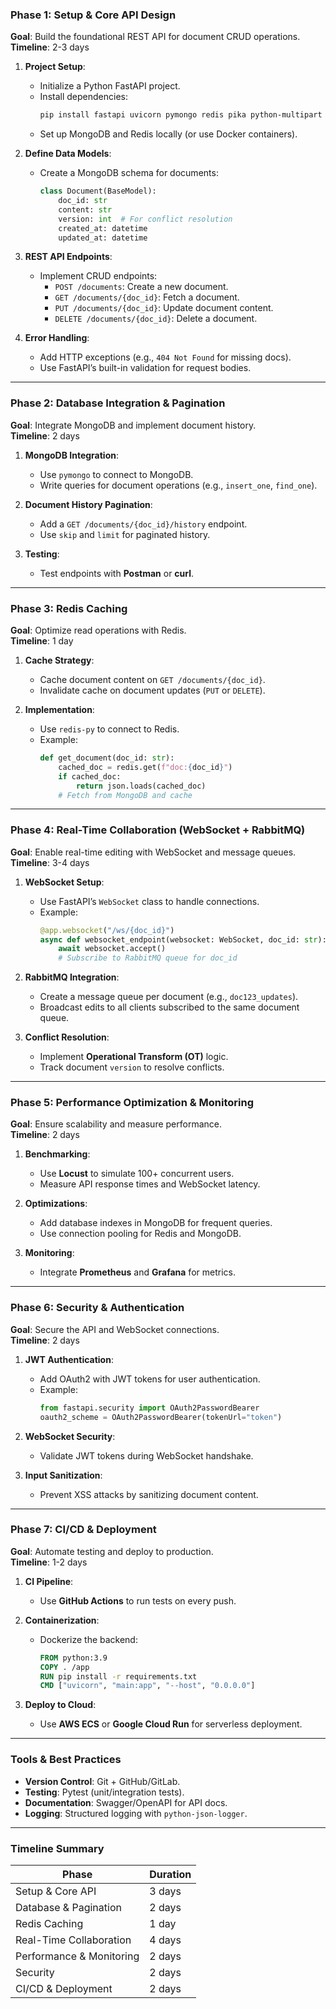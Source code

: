 ### **Phase 1: Setup & Core API Design**  
**Goal**: Build the foundational REST API for document CRUD operations.  
**Timeline**: 2-3 days  

1. **Project Setup**:  
   - Initialize a Python FastAPI project.  
   - Install dependencies:  
     ```bash
     pip install fastapi uvicorn pymongo redis pika python-multipart
     ```  
   - Set up MongoDB and Redis locally (or use Docker containers).  

2. **Define Data Models**:  
   - Create a MongoDB schema for documents:  
     ```python
     class Document(BaseModel):
         doc_id: str
         content: str
         version: int  # For conflict resolution
         created_at: datetime
         updated_at: datetime
     ```  

3. **REST API Endpoints**:  
   - Implement CRUD endpoints:  
     - `POST /documents`: Create a new document.  
     - `GET /documents/{doc_id}`: Fetch a document.  
     - `PUT /documents/{doc_id}`: Update document content.  
     - `DELETE /documents/{doc_id}`: Delete a document.  

4. **Error Handling**:  
   - Add HTTP exceptions (e.g., `404 Not Found` for missing docs).  
   - Use FastAPI’s built-in validation for request bodies.  

---

### **Phase 2: Database Integration & Pagination**  
**Goal**: Integrate MongoDB and implement document history.  
**Timeline**: 2 days  

1. **MongoDB Integration**:  
   - Use `pymongo` to connect to MongoDB.  
   - Write queries for document operations (e.g., `insert_one`, `find_one`).  

2. **Document History Pagination**:  
   - Add a `GET /documents/{doc_id}/history` endpoint.  
   - Use `skip` and `limit` for paginated history.  

3. **Testing**:  
   - Test endpoints with **Postman** or **curl**.  

---

### **Phase 3: Redis Caching**  
**Goal**: Optimize read operations with Redis.  
**Timeline**: 1 day  

1. **Cache Strategy**:  
   - Cache document content on `GET /documents/{doc_id}`.  
   - Invalidate cache on document updates (`PUT` or `DELETE`).  

2. **Implementation**:  
   - Use `redis-py` to connect to Redis.  
   - Example:  
     ```python
     def get_document(doc_id: str):
         cached_doc = redis.get(f"doc:{doc_id}")
         if cached_doc:
             return json.loads(cached_doc)
         # Fetch from MongoDB and cache
     ```  

---

### **Phase 4: Real-Time Collaboration (WebSocket + RabbitMQ)**  
**Goal**: Enable real-time editing with WebSocket and message queues.  
**Timeline**: 3-4 days  

1. **WebSocket Setup**:  
   - Use FastAPI’s `WebSocket` class to handle connections.  
   - Example:  
     ```python
     @app.websocket("/ws/{doc_id}")
     async def websocket_endpoint(websocket: WebSocket, doc_id: str):
         await websocket.accept()
         # Subscribe to RabbitMQ queue for doc_id
     ```  

2. **RabbitMQ Integration**:  
   - Create a message queue per document (e.g., `doc123_updates`).  
   - Broadcast edits to all clients subscribed to the same document queue.  

3. **Conflict Resolution**:  
   - Implement **Operational Transform (OT)** logic.  
   - Track document `version` to resolve conflicts.  

---

### **Phase 5: Performance Optimization & Monitoring**  
**Goal**: Ensure scalability and measure performance.  
**Timeline**: 2 days  

1. **Benchmarking**:  
   - Use **Locust** to simulate 100+ concurrent users.  
   - Measure API response times and WebSocket latency.  

2. **Optimizations**:  
   - Add database indexes in MongoDB for frequent queries.  
   - Use connection pooling for Redis and MongoDB.  

3. **Monitoring**:  
   - Integrate **Prometheus** and **Grafana** for metrics.  

---

### **Phase 6: Security & Authentication**  
**Goal**: Secure the API and WebSocket connections.  
**Timeline**: 2 days  

1. **JWT Authentication**:  
   - Add OAuth2 with JWT tokens for user authentication.  
   - Example:  
     ```python
     from fastapi.security import OAuth2PasswordBearer
     oauth2_scheme = OAuth2PasswordBearer(tokenUrl="token")
     ```  

2. **WebSocket Security**:  
   - Validate JWT tokens during WebSocket handshake.  

3. **Input Sanitization**:  
   - Prevent XSS attacks by sanitizing document content.  

---

### **Phase 7: CI/CD & Deployment**  
**Goal**: Automate testing and deploy to production.  
**Timeline**: 1-2 days  

1. **CI Pipeline**:  
   - Use **GitHub Actions** to run tests on every push.  

2. **Containerization**:  
   - Dockerize the backend:  
     ```dockerfile
     FROM python:3.9
     COPY . /app
     RUN pip install -r requirements.txt
     CMD ["uvicorn", "main:app", "--host", "0.0.0.0"]
     ```  

3. **Deploy to Cloud**:  
   - Use **AWS ECS** or **Google Cloud Run** for serverless deployment.  

---

### **Tools & Best Practices**  
- **Version Control**: Git + GitHub/GitLab.  
- **Testing**: Pytest (unit/integration tests).  
- **Documentation**: Swagger/OpenAPI for API docs.  
- **Logging**: Structured logging with `python-json-logger`.  

---

### **Timeline Summary**  
| Phase | Duration |  
|-------|----------|  
| Setup & Core API | 3 days |  
| Database & Pagination | 2 days |  
| Redis Caching | 1 day |  
| Real-Time Collaboration | 4 days |  
| Performance & Monitoring | 2 days |  
| Security | 2 days |  
| CI/CD & Deployment | 2 days |  
